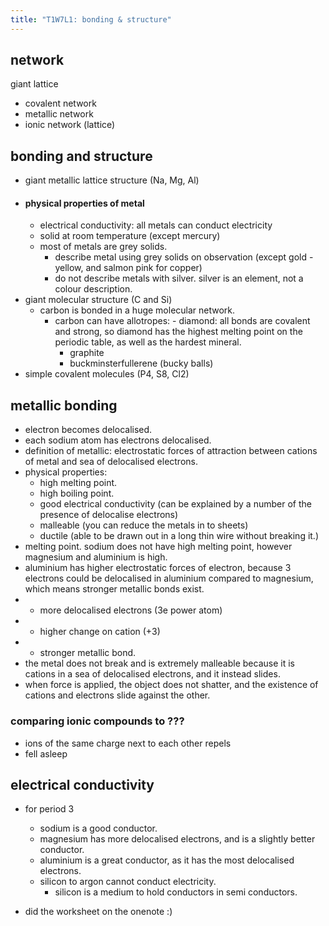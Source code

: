 ```yaml
---
title: "T1W7L1: bonding & structure"
---
```

## network
giant lattice
- covalent network
- metallic network
- ionic network (lattice)

## bonding and structure
- giant metallic lattice structure (Na, Mg, Al)
- #### physical properties of metal
	- electrical conductivity: all metals can conduct electricity
	- solid at room temperature (except mercury)
	- most of metals are grey solids.
		- describe metal using grey solids on observation (except gold - yellow, and salmon pink for copper)
		- do not describe metals with silver. silver is an element, not a colour description.
- giant molecular structure (C and Si)
	- carbon is bonded in a huge molecular network.
		- carbon can have allotropes:
					- diamond: all bonds are covalent and strong, so diamond has the highest melting point on the periodic table, as well as the hardest mineral.
			- graphite
			- buckminsterfullerene (bucky balls)
- simple covalent molecules (P4, S8, Cl2)
## metallic bonding
- electron becomes delocalised.
- each sodium atom has electrons delocalised.
- definition of metallic: electrostatic forces of attraction between cations of metal and sea of delocalised electrons.
- physical properties:
	- high melting point.
	- high boiling point.
	- good electrical conductivity (can be explained by a number of the presence of delocalise electrons)
	- malleable (you can reduce the metals in to sheets)
	- ductile (able to be drawn out in a long thin wire without breaking it.)
- melting point. sodium does not have high melting point, however magnesium and aluminium is high.
- aluminium has higher electrostatic forces of electron, because 3 electrons could be delocalised in aluminium compared to magnesium, which means stronger metallic bonds exist.
- * more delocalised electrons (3e power atom)
- * higher change on cation (+3)
- * stronger metallic bond.
- the metal does not break and is extremely malleable because it is cations in a sea of delocalised electrons, and it instead slides.
- when force is applied, the object does not shatter, and the existence of cations and electrons slide against the other.
### comparing ionic compounds to ???
- ions of the same charge next to each other repels
- fell asleep
## electrical conductivity
- for period 3
	- sodium is a good conductor.
	- magnesium has more delocalised electrons, and is a slightly better conductor.
	- aluminium is a great conductor, as it has the most delocalised electrons.
	- silicon to argon cannot conduct electricity.
		- silicon is a medium to hold conductors in semi conductors.

- did the worksheet on the onenote :)